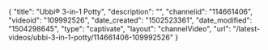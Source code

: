 {
    "title": "Ubbi&reg; 3-in-1 Potty",
    "description": "",
    "channelid": "114661406",
    "videoid": "109992526",
    "date_created": "1502523361",
    "date_modified": "1504298645",
    "type": "captivate",
    "layout": "channelVideo",
    "url": "\/latest-videos\/ubbi-3-in-1-potty\/114661406-109992526"
}